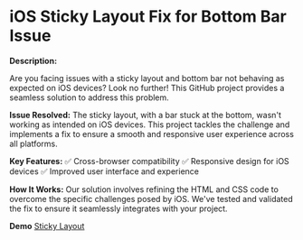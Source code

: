 # iOS Sticky Layout Fix for Bottom Bar Issue

**Description:**

Are you facing issues with a sticky layout and bottom bar not behaving as expected on iOS devices? Look no further! This GitHub project provides a seamless solution to address this problem.

**Issue Resolved:**
The sticky layout, with a bar stuck at the bottom, wasn't working as intended on iOS devices. This project tackles the challenge and implements a fix to ensure a smooth and responsive user experience across all platforms.

**Key Features:**
✅ Cross-browser compatibility
✅ Responsive design for iOS devices
✅ Improved user interface and experience

**How It Works:**
Our solution involves refining the HTML and CSS code to overcome the specific challenges posed by iOS. We've tested and validated the fix to ensure it seamlessly integrates with your project.

**Demo**
[Sticky Layout](https://logiccanvas.github.io/sticky-layout)